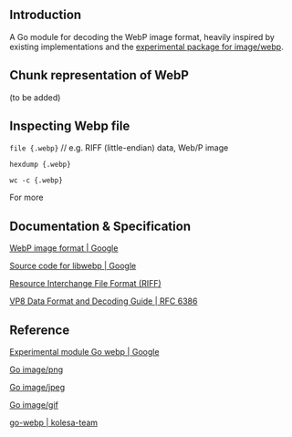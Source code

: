 ## Introduction

A Go module for decoding the WebP image format, heavily inspired by existing implementations and the [experimental package for image/webp](https://pkg.go.dev/golang.org/x/image/webp).

## Chunk representation of WebP

(to be added)

## Inspecting Webp file

`file {.webp}` // e.g. RIFF (little-endian) data, Web/P image

`hexdump {.webp}`

`wc -c {.webp}`

For more

## Documentation & Specification

[WebP image format | Google](https://developers.google.com/speed/webp)

[Source code for libwebp | Google](https://chromium.googlesource.com/webm/libwebp/)

[Resource Interchange File Format (RIFF)](https://www.loc.gov/preservation/digital/formats/fdd/fdd000025.shtml)

[VP8 Data Format and Decoding Guide | RFC 6386](https://datatracker.ietf.org/doc/html/rfc6386)

## Reference

[Experimental module Go webp | Google](https://pkg.go.dev/golang.org/x/image/webp)

[Go image/png](https://pkg.go.dev/image/png)

[Go image/jpeg](https://pkg.go.dev/image/jpeg)

[Go image/gif](https://pkg.go.dev/image/gif)

[go-webp | kolesa-team](https://github.com/kolesa-team/go-webp)

